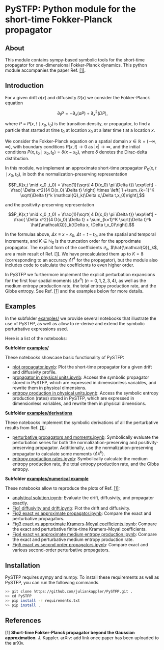 # PySTFP: Python module for the short-time Fokker-Planck propagator

## About

This module contains sympy-based symbolic tools for the short-time propagator for one-dimensional Fokker-Planck dynamics. This python module accompanies the paper Ref. <a href="#ref_1">[1]</a>.

## Introduction

For a given drift $a(x)$ and diffusivity $D(x)$ we consider the Fokker-Planck equation

$$\partial_t P = - \partial_x \left( a P\right) + \partial_x^2 \left(D P\right),$$

where $P \equiv P(x,t \mid x_0,t_0)$ is the transition density, or propagator, to find a particle that started at time $t_0$ at location $x_0$ at a later time $t$ at a location $x$.

We consider the Fokker-Planck equation on a spatial domain $x \in \mathbb{R} = (-\infty,\infty)$, with boundary conditions $P(x,t) \rightarrow 0$ as $|x| \rightarrow \infty$,
and the initial conditions $P(x,t_0\mid x_0, t_0) = \delta (x-x_0)$,  where $\delta$ denotes the Dirac-delta distribution.

In this module, we implement an approximate short-time propagator $P_K(x,t\mid x_0,t_0)$, in both the normalization-preserving representation

$$P_K(x,t \mid x_0 ,t_0) = \frac{1}{\sqrt{ 4 D(x_0) \pi \Delta t}} \exp\left[ - \frac{ \Delta x^2}{4 D(x_0) \Delta t} \right] \times \left[ 1 +\sum_{k=1}^K \sqrt{\Delta t}^k \mathcal{Q}_k(\Delta x,\Delta t,x_0)\right],$$

and the positivity-preserving representation

$$P_K(x,t \mid x_0 ,t_0) = \frac{1}{\sqrt{ 4 D(x_0) \pi \Delta t}} \exp\left[ - \frac{ \Delta x^2}{4 D(x_0) \Delta t} + \sum_{k=1}^K \sqrt{\Delta t}^k \hat{\mathcal{Q}}_k(\Delta x, \Delta t,x_0)\right].$$

In the formulas above, $\Delta x \equiv x - x_0$, $\Delta t = t - t_0$, are the spatial and temporal increments, and $K \in \mathbb{N}_0$ is the truncation order for the approximate propagator. The explicit form of the coefficients $\mathcal{Q}_k$, $\hat{\mathcal{Q}}_k$, are a main result of Ref. <a href="#ref_1">[1]</a>. We have precalculated them up to $K = 8$ (corresponding to an accuracy $\Delta t^4$ for the propagator), but the module also includes code to calculate the coefficients to even higher order.

In PySTFP we furthermore implement the explicit perturbation expansions for the 
first four spatial moments $\langle \Delta x^n \rangle$ ($n = 0, 1, 2, 3, 4$),
as well as the medium entropy production rate, the total entropy production rate,
and the Gibbs entropy. See Ref. <a href="#ref_1">[1]</a> and the examples below for more details.


## Examples

In the subfolder [examples/](examples/) we provide several notebooks that illustrate the use of PySTFP, 
as well as allow to re-derive and extend the symbolic perturbative expressions used.

Here is a list of the notebooks:


**Subfolder [examples/](examples/)**

These notebooks showcase basic functionality of PySTFP:

* [plot propagator.ipynb](https://github.com/juliankappler/PySTFP/blob/main/examples/plot%20propagator.ipynb): Plot the short-time propagator for a given drift and diffusivity profile.
* [propagator in physical units.ipynb](https://github.com/juliankappler/PySTFP/blob/main/examples/propagator%20in%20physical%20units.ipynb): Access the symbolic propagator stored in PySTFP, which are expressed in dimensionless variables, and rewrite them in physical dimensions.
* [entropy production in physical units.ipynb](https://github.com/juliankappler/PySTFP/blob/main/examples/entropy%20production%20in%20physical%20units.ipynb): Access the symbolic entropy production (rates) stored in PySTFP, which are expressed in dimensionless variables, and rewrite them in physical dimensions.



**Subfolder [examples/derivations](examples/derivations)**

These notebooks implement the symbolic derivations of all the perturbative results from Ref. <a href="#ref_1">[1]</a>:

* [perturbative propagators and moments.ipynb](https://github.com/juliankappler/PySTFP/blob/main/examples/derivations/perturbative%20propagators%20and%20moments.ipynb): 
Symbolically evaluate the perturbation series for both the normalization-preserving and positivity-preserving propagator. Additionally, use the normalization-preserving propagator to calculate some moments $\langle \Delta x^k \rangle$.
* [entropy production rates.ipynb](https://github.com/juliankappler/PySTFP/blob/main/examples/derivations/entropy%20production%20rates.ipynb): Symbolically calculate the medium entropy production rate, the total entropy production rate, and the Gibbs entropy.


**Subfolder [examples/numerical example](examples/numerical%20example)**

These notebooks allow to reproduce the plots of Ref. <a href="#ref_1">[1]</a>:

* [analytical solution.ipynb](https://github.com/juliankappler/PySTFP/blob/main/examples/numerical%20example/analytical%20solution.ipynb): Evaluate the drift, diffusivity, and propagator exactly.
* [Fig1 diffusivity and drift.ipynb](https://github.com/juliankappler/PySTFP/blob/main/examples/numerical%20example/Fig1%20diffusivity%20and%20drift.ipynb): Plot the drift and diffusivity.
* [Fig2 exact vs approximate propagator.ipynb](https://github.com/juliankappler/PySTFP/blob/main/examples/numerical%20example/Fig2%20exact%20vs%20approximate%20propagator.ipynb): Compare the exact and perturbative propagators.
* [Fig3 exact vs approximate Kramers-Moyal coefficients.ipynb](https://github.com/juliankappler/PySTFP/blob/main/examples/numerical%20example/Fig3%20exact%20vs%20approximate%20Kramers-Moyal%20coefficients.ipynb): Compare the exact and perturbative finite-time Kramers-Moyal coefficients.
* [Fig4 exact vs approximate medium entropy production.ipynb](https://github.com/juliankappler/PySTFP/blob/main/examples/numerical%20example/Fig4%20exact%20vs%20approximate%20medium%20entropy%20production.ipynb): Compare the exact and perturbative medium entropy production rate.
* [Fig5 exact vs second order propagators.ipynb](https://github.com/juliankappler/PySTFP/blob/main/examples/numerical%20example/Fig5%20exact%20vs%20second%20order%20propagators.ipynb): Compare exact and various second-order perturbative propagators.


## Installation

PySTFP requires sympy and numpy. To install these requirements as well as PySTFP, you can run the following commands.

```bash
>> git clone https://github.com/juliankappler/PySTFP.git .
>> cd PySTFP
>> pip install -r requirements.txt
>> pip install .
```

## References

<a id="ref_1">[1] **Short-time Fokker-Planck propagator beyond the Gaussian approximation**. J. Kappler. arXiv: add link once paper has been uploaded to the arXiv.</a>
